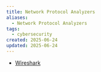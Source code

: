 ```yaml
---
title: Network Protocol Analyzers
aliases:
  - Network Protocol Analyzers
tags:
  - cybersecurity
created: 2025-06-24
updated: 2025-06-24
---
```


- [Wireshark](https://www.wireshark.org/)
